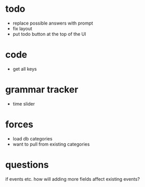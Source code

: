 # todo 
- replace possible answers with prompt
- fix layout
- put todo button at the top of the UI

# code
- get all keys 

# grammar tracker
- time slider

# forces
- load db categories
- want to pull from existing categories


# questions
if events etc. how will adding more fields affect existing events?

